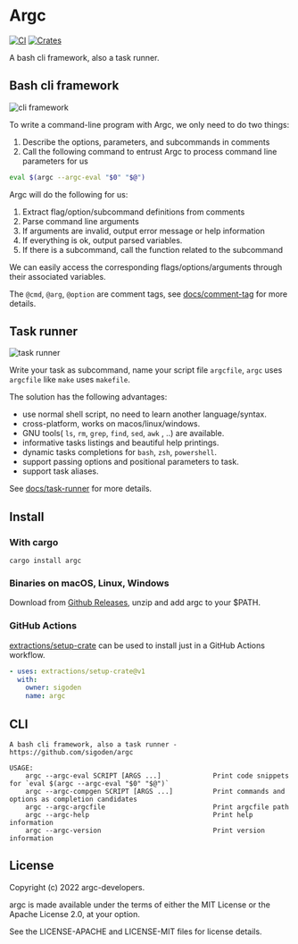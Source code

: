 # Argc

[![CI](https://github.com/sigoden/argc/actions/workflows/ci.yaml/badge.svg)](https://github.com/sigoden/argc/actions/workflows/ci.yaml)
[![Crates](https://img.shields.io/crates/v/argc.svg)](https://crates.io/crates/argc)

A bash cli framework, also a task runner.

## Bash cli framework

![cli framework](https://user-images.githubusercontent.com/4012553/182050295-8f6f5fe1-b1b1-49ab-afb4-8d81dbb08ee2.gif)

To write a command-line program with Argc, we only need to do two things:

1. Describe the options, parameters, and subcommands in comments
2. Call the following command to entrust Argc to process command line parameters for us


```sh
eval $(argc --argc-eval "$0" "$@")
```

Argc will do the following for us:

1. Extract flag/option/subcommand definitions from comments
2. Parse command line arguments
3. If arguments are invalid, output error message or help information
4. If everything is ok, output parsed variables.
5. If there is a subcommand, call the function related to the subcommand

We can easily access the corresponding flags/options/arguments through their associated variables.

The `@cmd`, `@arg`, `@option` are comment tags, see [docs/comment-tag](docs/comment-tag.md) for more details.

## Task runner

![task runner](https://user-images.githubusercontent.com/4012553/182050290-a1bc377c-6562-4097-b102-44dee55cf9a3.png)

Write your task as subcommand, name your script file `argcfile`, `argc` uses `argcfile` like `make` uses `makefile`.

The solution has the following advantages:

- use normal shell script, no need to learn another language/syntax.
- cross-platform, works on macos/linux/windows.
- GNU tools( `ls`, `rm`, `grep`, `find`, `sed`, `awk` , ..) are available.
- informative tasks listings and beautiful help printings.
- dynamic tasks completions for `bash`, `zsh`, `powershell`.
- support passing options and positional parameters to task.
- support task aliases.

See [docs/task-runner](docs/task-runner.md) for more details.

## Install

### With cargo

```
cargo install argc
```

### Binaries on macOS, Linux, Windows

Download from [Github Releases](https://github.com/sigoden/argc/releases), unzip and add argc to your $PATH.

### GitHub Actions

[extractions/setup-crate](https://github.com/marketplace/actions/setup-just) can be used to install just in a GitHub Actions workflow.

```yaml
- uses: extractions/setup-crate@v1
  with:
    owner: sigoden
    name: argc
```

## CLI

```
A bash cli framework, also a task runner - https://github.com/sigoden/argc

USAGE:
    argc --argc-eval SCRIPT [ARGS ...]             Print code snippets for `eval $(argc --argc-eval "$0" "$@")`
    argc --argc-compgen SCRIPT [ARGS ...]          Print commands and options as completion candidates 
    argc --argc-argcfile                           Print argcfile path
    argc --argc-help                               Print help information
    argc --argc-version                            Print version information
```

## License

Copyright (c) 2022 argc-developers.

argc is made available under the terms of either the MIT License or the Apache License 2.0, at your option.

See the LICENSE-APACHE and LICENSE-MIT files for license details.